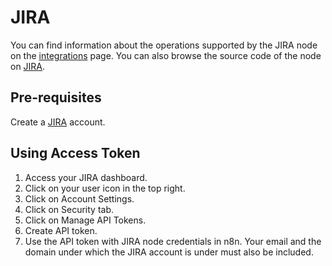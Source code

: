 # JIRA

You can find information about the operations supported by the JIRA node on the [integrations](https://n8n.io/integrations/n8n-nodes-base.jira) page. You can also browse the source code of the node on [JIRA](https://github.com/n8n-io/n8n/tree/master/packages/nodes-base/nodes/Jira).

## Pre-requisites

Create a [JIRA](https://www.JIRA.com/) account.

## Using Access Token

1. Access your JIRA dashboard.
2. Click on your user icon in the top right.
3. Click on Account Settings.
4. Click on Security tab.
5. Click on Manage API Tokens.
6. Create API token.
7. Use the API token with JIRA node credentials in n8n. Your email and the domain under which the JIRA account is under must also be included.
